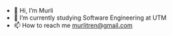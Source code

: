 - 👋 Hi, I’m Murli
- 🌱 I’m currently studying Software Engineering at UTM
- 📫 How to reach me murlitren@gmail.com

<!---
casualMurli/casualMurli is a ✨ special ✨ repository because its `README.md` (this file) appears on your GitHub profile.
You can click the Preview link to take a look at your changes.
--->
